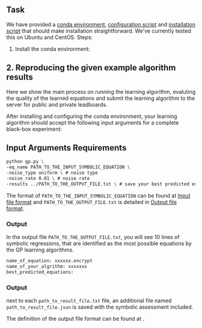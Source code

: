 

## Task

We have provided a [conda environment](environment.yml), [configuration script](configure.sh) and [installation script](install.sh) that should make installation straightforward.
We've currently tested this on Ubuntu and CentOS. 
Steps:

1. Install the conda environment:



## 2. Reproducing the given example algorithm results
Here we show the main process on running the learning algorithm, evaluting the quality of the learned equations and submit the learning algorithm to the server for public and private leadboards.

After installing and configuring the conda environment, your learning algorithm should accept the following input arguments for a complete black-box experiment:

## Input Arguments Requirements
```bash
python gp.py \
-eq_name PATH_TO_THE_INPUT_SYMBOLIC_EQUATION \
-noise_type uniform \ # noise type
-noise_rate 0.01 \ # noise rate
-results ../PATH_TO_THE_OUTPUT_FILE.txt \ # save your best predicted expressions into this file
```
The format of `PATH_TO_THE_INPUT_SYMBOLIC_EQUATION` can be found at [Input file format]() and `PATH_TO_THE_OUTPUT_FILE.txt` is detailed in [Output file format]().

### Output
In the output file `PATH_TO_THE_OUTPUT_FILE.txt`, you will see 10 lines of symbolic regressions, that are identified as the most possible equations by the GP learning algorithms.

```txt
name_of_equation: xxxxxx.encrypt
name_of_your_algrithm: xxxxxxx
best_predicted_equations: 
```




### Output
next to each `path_to_result_file.txt` file, an additional file named `path_to_result_file.json` is saved with the symbolic assessment included. 



The definition of the output file format can be found at []().